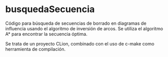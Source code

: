 # busquedaSecuencia

Código para búsqueda de secuencias de borrado en diagramas de influencia usando el algoritmo de inversión de arcos. Se utiliza el algoritmo A* para encontrar la secuencia óptima.

Se trata de un proyecto CLion, combinado con el uso de c-make como herramienta de compilación.
